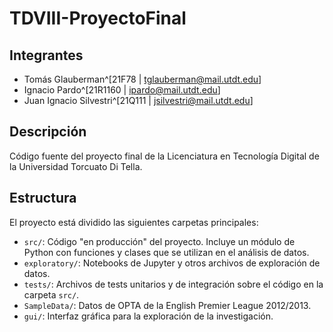 # TDVIII-ProyectoFinal

## Integrantes

- Tomás Glauberman^[21F78 | [tglauberman@mail.utdt.edu](mailto:tglauberman@mail.utdt.edu)]
- Ignacio Pardo^[21R1160 | [ipardo@mail.utdt.edu](mailto:ipardo@mail.utdt.edu)]
- Juan Ignacio Silvestri^[21Q111 | [jsilvestri@mail.utdt.edu](mailto:jsilvestri@mail.utdt.edu)]

## Descripción

Código fuente del proyecto final de la Licenciatura en Tecnología Digital de la Universidad Torcuato Di Tella.

## Estructura

El proyecto está dividido las siguientes carpetas principales:

- `src/`: Código "en producción" del proyecto. Incluye un módulo de Python con funciones y clases que se utilizan en el análisis de datos.
- `exploratory/`: Notebooks de Jupyter y otros archivos de exploración de datos.
- `tests/`: Archivos de tests unitarios y de integración sobre el código en la carpeta `src/`.
- `SampleData/`: Datos de OPTA de la English Premier League 2012/2013.
- `gui/`: Interfaz gráfica para la exploración de la investigación.
